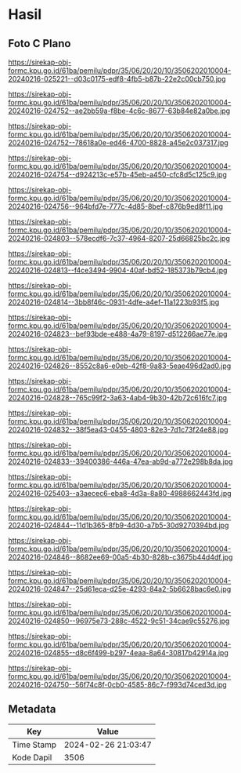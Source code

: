 # Hasil

## Foto C Plano

https://sirekap-obj-formc.kpu.go.id/61ba/pemilu/pdpr/35/06/20/20/10/3506202010004-20240216-025221--d03c0175-edf8-4fb5-b87b-22e2c00cb750.jpg

https://sirekap-obj-formc.kpu.go.id/61ba/pemilu/pdpr/35/06/20/20/10/3506202010004-20240216-024752--ae2bb59a-f8be-4c6c-8677-63b84e82a0be.jpg

https://sirekap-obj-formc.kpu.go.id/61ba/pemilu/pdpr/35/06/20/20/10/3506202010004-20240216-024752--78618a0e-ed46-4700-8828-a45e2c037317.jpg

https://sirekap-obj-formc.kpu.go.id/61ba/pemilu/pdpr/35/06/20/20/10/3506202010004-20240216-024754--d924213c-e57b-45eb-a450-cfc8d5c125c9.jpg

https://sirekap-obj-formc.kpu.go.id/61ba/pemilu/pdpr/35/06/20/20/10/3506202010004-20240216-024756--964bfd7e-777c-4d85-8bef-c876b9ed8f11.jpg

https://sirekap-obj-formc.kpu.go.id/61ba/pemilu/pdpr/35/06/20/20/10/3506202010004-20240216-024803--578ecdf6-7c37-4964-8207-25d66825bc2c.jpg

https://sirekap-obj-formc.kpu.go.id/61ba/pemilu/pdpr/35/06/20/20/10/3506202010004-20240216-024813--f4ce3494-9904-40af-bd52-185373b79cb4.jpg

https://sirekap-obj-formc.kpu.go.id/61ba/pemilu/pdpr/35/06/20/20/10/3506202010004-20240216-024814--3bb8f46c-0931-4dfe-a4ef-11a1223b93f5.jpg

https://sirekap-obj-formc.kpu.go.id/61ba/pemilu/pdpr/35/06/20/20/10/3506202010004-20240216-024823--bef93bde-e488-4a79-8197-d512266ae77e.jpg

https://sirekap-obj-formc.kpu.go.id/61ba/pemilu/pdpr/35/06/20/20/10/3506202010004-20240216-024826--8552c8a6-e0eb-42f8-9a83-5eae496d2ad0.jpg

https://sirekap-obj-formc.kpu.go.id/61ba/pemilu/pdpr/35/06/20/20/10/3506202010004-20240216-024828--765c99f2-3a63-4ab4-9b30-42b72c616fc7.jpg

https://sirekap-obj-formc.kpu.go.id/61ba/pemilu/pdpr/35/06/20/20/10/3506202010004-20240216-024832--38f5ea43-0455-4803-82e3-7d1c73f24e88.jpg

https://sirekap-obj-formc.kpu.go.id/61ba/pemilu/pdpr/35/06/20/20/10/3506202010004-20240216-024833--39400386-446a-47ea-ab9d-a772e298b8da.jpg

https://sirekap-obj-formc.kpu.go.id/61ba/pemilu/pdpr/35/06/20/20/10/3506202010004-20240216-025403--a3aecec6-eba8-4d3a-8a80-4988662443fd.jpg

https://sirekap-obj-formc.kpu.go.id/61ba/pemilu/pdpr/35/06/20/20/10/3506202010004-20240216-024844--11d1b365-8fb9-4d30-a7b5-30d9270394bd.jpg

https://sirekap-obj-formc.kpu.go.id/61ba/pemilu/pdpr/35/06/20/20/10/3506202010004-20240216-024846--8682ee69-00a5-4b30-828b-c3675b44d4df.jpg

https://sirekap-obj-formc.kpu.go.id/61ba/pemilu/pdpr/35/06/20/20/10/3506202010004-20240216-024847--25d61eca-d25e-4293-84a2-5b6628bac6e0.jpg

https://sirekap-obj-formc.kpu.go.id/61ba/pemilu/pdpr/35/06/20/20/10/3506202010004-20240216-024850--96975e73-288c-4522-9c51-34cae9c55276.jpg

https://sirekap-obj-formc.kpu.go.id/61ba/pemilu/pdpr/35/06/20/20/10/3506202010004-20240216-024855--d8c6f499-b297-4eaa-8a64-30817b42914a.jpg

https://sirekap-obj-formc.kpu.go.id/61ba/pemilu/pdpr/35/06/20/20/10/3506202010004-20240216-024750--56f74c8f-0cb0-4585-86c7-f993d74ced3d.jpg


## Metadata

| Key        | Value               |
| ---------- | ------------------- |
| Time Stamp | 2024-02-26 21:03:47 |
| Kode Dapil | 3506                |



